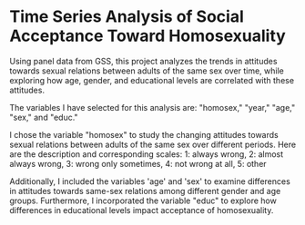 # Time Series Analysis of Social Acceptance Toward Homosexuality

Using panel data from GSS, this project analyzes the trends in attitudes towards sexual relations between adults of the same sex over time, while exploring how age, gender, and educational levels are correlated with these attitudes.

The variables I have selected for this analysis are: "homosex," "year," "age," "sex," and "educ."

I chose the variable "homosex" to study the changing attitudes towards sexual relations between adults of the same sex over different periods. Here are the description and corresponding scales: 1: always wrong, 2: almost always wrong, 3: wrong only sometimes, 4: not wrong at all, 5: other

Additionally, I included the variables 'age' and 'sex' to examine differences in attitudes towards same-sex relations among different gender and age groups. Furthermore, I incorporated the variable "educ" to explore how differences in educational levels impact acceptance of homosexuality.
